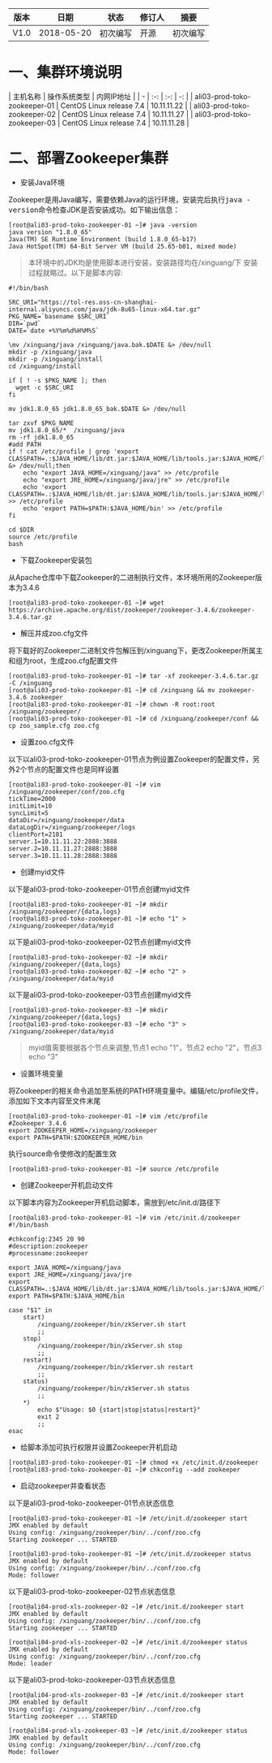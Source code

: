 | 版本 | 日期 | 状态 | 修订人 | 摘要 |
| - | - | - | - | - |
| V1.0 | 2018-05-20 | 初次编写 | 开源 | 初次编写 |

# 一、集群环境说明 

| 主机名称 | 操作系统类型 | 内网IP地址 |
| - | :-: | :-: | -: |
| ali03-prod-toko-zookeeper-01 | CentOS Linux release 7.4 | 10.11.11.22 |
| ali03-prod-toko-zookeeper-02 | CentOS Linux release 7.4 | 10.11.11.27 |
| ali03-prod-toko-zookeeper-03 | CentOS Linux release 7.4 | 10.11.11.28 |


# 二、部署Zookeeper集群

- 安装Java环境

Zookeeper是用Java编写，需要依赖Java的运行环境，安装完后执行<kbd>java -version</kbd>命令检查JDK是否安装成功。如下输出信息：
```
[root@ali03-prod-toko-zookeeper-01 ~]# java -version
java version "1.8.0_65"
Java(TM) SE Runtime Environment (build 1.8.0_65-b17)
Java HotSpot(TM) 64-Bit Server VM (build 25.65-b01, mixed mode)
```
> 本环境中的JDK均是使用脚本进行安装，安装路径均在/xinguang/下 安装过程就略过。以下是脚本内容:

```
#!/bin/bash

SRC_URI="https://tol-res.oss-cn-shanghai-internal.aliyuncs.com/java/jdk-8u65-linux-x64.tar.gz"
PKG_NAME=`basename $SRC_URI`
DIR=`pwd`
DATE=`date +%Y%m%d%H%M%S`

\mv /xinguang/java /xinguang/java.bak.$DATE &> /dev/null
mkdir -p /xinguang/java
mkdir -p /xinguang/install
cd /xinguang/install

if [ ! -s $PKG_NAME ]; then
  wget -c $SRC_URI
fi

mv jdk1.8.0_65 jdk1.8.0_65_bak.$DATE &> /dev/null

tar zxvf $PKG_NAME
mv jdk1.8.0_65/*  /xinguang/java
rm -rf jdk1.8.0_65
#add PATH
if ! cat /etc/profile | grep 'export CLASSPATH=.:$JAVA_HOME/lib/dt.jar:$JAVA_HOME/lib/tools.jar:$JAVA_HOME/lib:$JRE_HOME/lib:$CLASSPATH' &> /dev/null;then
	echo "export JAVA_HOME=/xinguang/java" >> /etc/profile
	echo "export JRE_HOME=/xinguang/java/jre" >> /etc/profile
	echo 'export CLASSPATH=.:$JAVA_HOME/lib/dt.jar:$JAVA_HOME/lib/tools.jar:$JAVA_HOME/lib:$JRE_HOME/lib:$CLASSPATH' >> /etc/profile
	echo 'export PATH=$PATH:$JAVA_HOME/bin' >> /etc/profile
fi

cd $DIR
source /etc/profile
bash
```

- 下载Zookeeper安装包

从Apache仓库中下载Zookeeper的二进制执行文件，本环境所用的Zookeeper版本为3.4.6

```
[root@ali03-prod-toko-zookeeper-01 ~]# wget https://archive.apache.org/dist/zookeeper/zookeeper-3.4.6/zookeeper-3.4.6.tar.gz
```

- 解压并成zoo.cfg文件

将下载好的Zookeeper二进制文件包解压到/xinguang下，更改Zookeeper所属主和组为root，生成zoo.cfg配置文件

```
[root@ali03-prod-toko-zookeeper-01 ~]# tar -xf zookeeper-3.4.6.tar.gz -C /xinguang
[root@ali03-prod-toko-zookeeper-01 ~]# cd /xinguang && mv zookeeper-3.4.6 zookeeper
[root@ali03-prod-toko-zookeeper-01 ~]# chown -R root:root /xinguang/zookeeper/
[root@ali03-prod-toko-zookeeper-01 ~]# cd /xinguang/zookeeper/conf && cp zoo_sample.cfg zoo.cfg
```

- 设置zoo.cfg文件

以下以ali03-prod-toko-zookeeper-01节点为例设置Zookeeper的配置文件，另外2个节点的配置文件也是同样设置

```
[root@ali03-prod-toko-zookeeper-01 ~]# vim /xinguang/zookeeper/conf/zoo.cfg 
tickTime=2000
initLimit=10
syncLimit=5
dataDir=/xinguang/zookeeper/data
dataLogDir=/xinguang/zookeeper/logs
clientPort=2181
server.1=10.11.11.22:2888:3888
server.2=10.11.11.27:2888:3888
server.3=10.11.11.28:2888:3888
```

- 创建myid文件

以下是ali03-prod-toko-zookeeper-01节点创建myid文件

```
[root@ali03-prod-toko-zookeeper-01 ~]# mkdir /xinguang/zookeeper/{data,logs}
[root@ali03-prod-toko-zookeeper-01 ~]# echo "1" > /xinguang/zookeeper/data/myid 
```

以下是ali03-prod-toko-zookeeper-02节点创建myid文件

```
[root@ali03-prod-toko-zookeeper-02 ~]# mkdir /xinguang/zookeeper/{data,logs}
[root@ali03-prod-toko-zookeeper-02 ~]# echo "2" > /xinguang/zookeeper/data/myid 
```

以下是ali03-prod-toko-zookeeper-03节点创建myid文件

```
[root@ali03-prod-toko-zookeeper-03 ~]# mkdir /xinguang/zookeeper/{data,logs}
[root@ali03-prod-toko-zookeeper-03 ~]# echo "3" > /xinguang/zookeeper/data/myid 
```

> myid值需要根据各个节点来调整,节点1 echo "1"，节点2 echo "2"，节点3 echo "3"

- 设置环境变量

将Zookeeper的相关命令追加至系统的PATH环境变量中。编辑/etc/profile文件，添加如下文本内容至文件末尾

```
[root@ali03-prod-toko-zookeeper-01 ~]# vim /etc/profile 
#Zookeeper 3.4.6
export ZOOKEEPER_HOME=/xinguang/zookeeper
export PATH=$PATH:$ZOOKEEPER_HOME/bin
```

执行source命令使修改的配置生效

```
[root@ali03-prod-toko-zookeeper-01 ~]# source /etc/profile
```

- 创建Zookeeper开机启动文件

以下脚本内容为Zookeeper开机启动脚本，需放到/etc/init.d/路径下

```
[root@ali03-prod-toko-zookeeper-01 ~]# vim /etc/init.d/zookeeper 
#!/bin/bash

#chkconfig:2345 20 90
#description:zookeeper
#processname:zookeeper

export JAVA_HOME=/xinguang/java
export JRE_HOME=/xinguang/java/jre
export CLASSPATH=.:$JAVA_HOME/lib/dt.jar:$JAVA_HOME/lib/tools.jar:$JAVA_HOME/lib:$JRE_HOME/lib:$CLASSPATH
export PATH=$PATH:$JAVA_HOME/bin

case "$1" in
    start)
        /xinguang/zookeeper/bin/zkServer.sh start
        ;;
    stop)
        /xinguang/zookeeper/bin/zkServer.sh stop
        ;;
    restart)
        /xinguang/zookeeper/bin/zkServer.sh restart
        ;;
    status)
        /xinguang/zookeeper/bin/zkServer.sh status
        ;;
    *)
        echo $"Usage: $0 {start|stop|status|restart}"
        exit 2
        ;;
esac
```

- 给脚本添加可执行权限并设置Zookeeper开机启动

```
[root@ali03-prod-toko-zookeeper-01 ~]# chmod +x /etc/init.d/zookeeper
[root@ali03-prod-toko-zookeeper-01 ~]# chkconfig --add zookeeper
```

- 启动zookeeper并查看状态

以下是ali03-prod-toko-zookeeper-01节点状态信息

```
[root@ali03-prod-toko-zookeeper-01 ~]# /etc/init.d/zookeeper start
JMX enabled by default
Using config: /xinguang/zookeeper/bin/../conf/zoo.cfg
Starting zookeeper ... STARTED

[root@ali03-prod-toko-zookeeper-01 ~]# /etc/init.d/zookeeper status
JMX enabled by default
Using config: /xinguang/zookeeper/bin/../conf/zoo.cfg
Mode: follower
```

以下是ali03-prod-toko-zookeeper-02节点状态信息

```
[root@ali04-prod-xls-zookeeper-02 ~]# /etc/init.d/zookeeper start
JMX enabled by default
Using config: /xinguang/zookeeper/bin/../conf/zoo.cfg
Starting zookeeper ... STARTED

[root@ali04-prod-xls-zookeeper-02 ~]# /etc/init.d/zookeeper status
JMX enabled by default
Using config: /xinguang/zookeeper/bin/../conf/zoo.cfg
Mode: leader
```

以下是ali03-prod-toko-zookeeper-03节点状态信息

```
[root@ali04-prod-xls-zookeeper-03 ~]# /etc/init.d/zookeeper start
JMX enabled by default
Using config: /xinguang/zookeeper/bin/../conf/zoo.cfg
Starting zookeeper ... STARTED

[root@ali04-prod-xls-zookeeper-03 ~]# /etc/init.d/zookeeper status
JMX enabled by default
Using config: /xinguang/zookeeper/bin/../conf/zoo.cfg
Mode: follower
```
